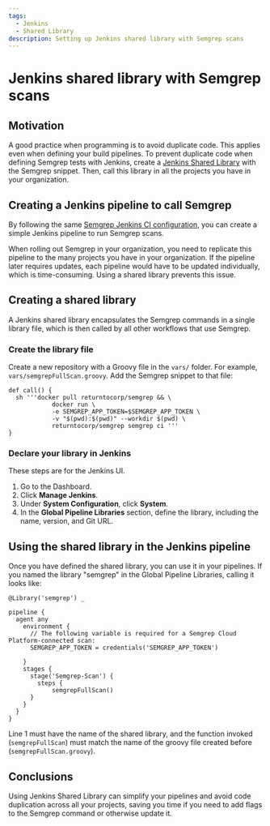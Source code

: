 ```yaml
---
tags:
  - Jenkins
  - Shared Library
description: Setting up Jenkins shared library with Semgrep scans
---
```


# Jenkins shared library with Semgrep scans

## Motivation

A good practice when programming is to avoid duplicate code. This applies even when defining your build pipelines. To prevent duplicate code when defining Semgrep tests with Jenkins, create a [Jenkins Shared Library](https://www.jenkins.io/doc/book/pipeline/shared-libraries/) with the Semgrep snippet. Then, call this library in all the projects you have in your organization.

## Creating a Jenkins pipeline to call Semgrep

By following the same [Semgrep Jenkins CI configuration](https://semgrep.dev/docs/semgrep-ci/sample-ci-configs/#sample-jenkins-configuration-snippet), you can create a simple Jenkins pipeline to run Semgrep scans.

When rolling out Semgrep in your organization, you need to replicate this pipeline to the many projects you have in your organization. If the pipeline later requires updates, each pipeline would have to be updated individually, which is time-consuming. Using a shared library prevents this issue.

## Creating a shared library

A Jenkins shared library encapsulates the Semgrep commands in a single library file, which is then called by all other workflows that use Semgrep.

### Create the library file

Create a new repository with a Groovy file in the `vars/` folder. For example, `vars/semgrepFullScan.groovy`. Add the Semgrep snippet to that file:

```
def call() {
  sh '''docker pull returntocorp/semgrep && \
            docker run \
            -e SEMGREP_APP_TOKEN=$SEMGREP_APP_TOKEN \
            -v "$(pwd):$(pwd)" --workdir $(pwd) \
            returntocorp/semgrep semgrep ci '''
}
```

### Declare your library in Jenkins

These steps are for the Jenkins UI.

1. Go to the Dashboard.
2. Click **Manage Jenkins**.
3. Under **System Configuration**, click **System**.
4. In the **Global Pipeline Libraries** section, define the library, including the name, version, and Git URL.

## Using the shared library in the Jenkins pipeline

Once you have defined the shared library, you can use it in your pipelines. If you named the library "semgrep" in the Global Pipeline Libraries, calling it looks like:

```
@Library('semgrep') _

pipeline {
  agent any
    environment {
      // The following variable is required for a Semgrep Cloud Platform-connected scan:
      SEMGREP_APP_TOKEN = credentials('SEMGREP_APP_TOKEN')

    }
    stages {
      stage('Semgrep-Scan') {
        steps {
            semgrepFullScan()
      }
    }
  }
}
```

Line 1 must have the name of the shared library, and the function invoked (`semgrepFullScan`) must match the name of the groovy file created before (`semgrepFullScan.groovy`).

## Conclusions

Using Jenkins Shared Library can simplify your pipelines and avoid code duplication across all your projects, saving you time if you need to add flags to the Semgrep command or otherwise update it.
